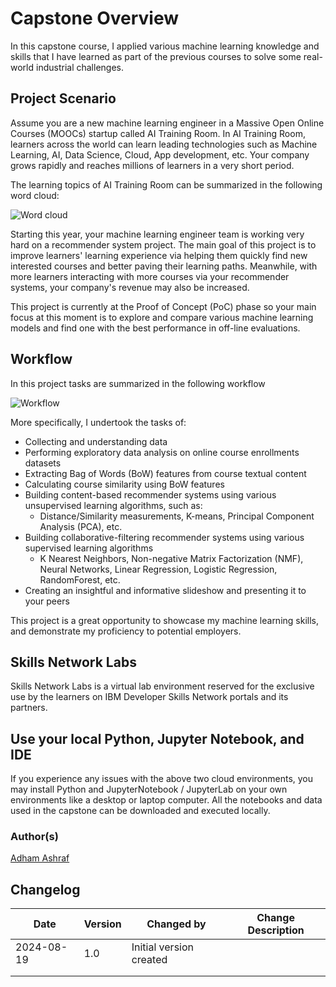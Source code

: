 # Capstone Overview

In this capstone course, I applied various machine learning
knowledge and skills that I have learned as part of the previous
courses to solve some real-world industrial challenges.

## Project Scenario

Assume you are a new machine learning engineer in a Massive Open Online
Courses (MOOCs) startup called AI Training Room. In AI Training Room,
learners across the world can learn leading technologies such as Machine
Learning, AI, Data Science, Cloud, App development, etc. Your company
grows rapidly and reaches millions of learners in a very short period.

The learning topics of AI Training Room can be summarized in the
following word cloud:

![Word cloud](https://cf-courses-data.s3.us.cloud-object-storage.appdomain.cloud/IBM-ML321EN-SkillsNetwork/labs/module_1/images/word_cloud.png)

Starting this year, your machine learning engineer team is working very
hard on a recommender system project. The main goal of this project is
to improve learners' learning experience via helping them quickly find
new interested courses and better paving their learning paths.
Meanwhile, with more learners interacting with more courses via your
recommender systems, your company's revenue may also be increased.

This project is currently at the Proof of Concept (PoC) phase so your
main focus at this moment is to explore and compare various machine
learning models and find one with the best performance in off-line
evaluations.

## Workflow

In this project tasks are summarized in the following workflow

![Workflow](https://cf-courses-data.s3.us.cloud-object-storage.appdomain.cloud/IBM-ML321EN-SkillsNetwork/labs/module_1/images/workflow.png)

More specifically, I undertook the tasks of:

- Collecting and understanding data
- Performing exploratory data analysis on online course enrollments
    datasets
- Extracting Bag of Words (BoW) features from course textual content
- Calculating course similarity using BoW features
- Building content-based recommender systems using various
    unsupervised learning algorithms, such as:
  - Distance/Similarity measurements, K-means, Principal Component
        Analysis (PCA), etc.
- Building collaborative-filtering recommender systems using various
    supervised learning algorithms
  - K Nearest Neighbors, Non-negative Matrix Factorization (NMF),
        Neural Networks, Linear Regression, Logistic Regression,
        RandomForest, etc.
- Creating an insightful and informative slideshow and presenting it
    to your peers


This project is a great opportunity to showcase my machine learning
skills, and demonstrate my proficiency to potential employers.


## Skills Network Labs

Skills Network Labs is a virtual lab environment reserved for the
exclusive use by the learners on IBM Developer Skills Network portals
and its partners.

## Use your local Python, Jupyter Notebook, and IDE

If you experience any issues with the above two cloud environments, you
may install Python and JupyterNotebook / JupyterLab on your own
environments like a desktop or laptop computer. All the notebooks and
data used in the capstone can be downloaded and executed locally.


### Author(s)

<a
href="https://github.com/Adham011"
target="_blank" rel="external">Adham Ashraf</a>


## Changelog

| Date       | Version | Changed by              | Change Description |
|------------|---------|-------------------------|--------------------|
| 2024-08-19 | 1.0     | Initial version created |                    |
|            |         |                         |                    |
|            |         |                         |                    |
